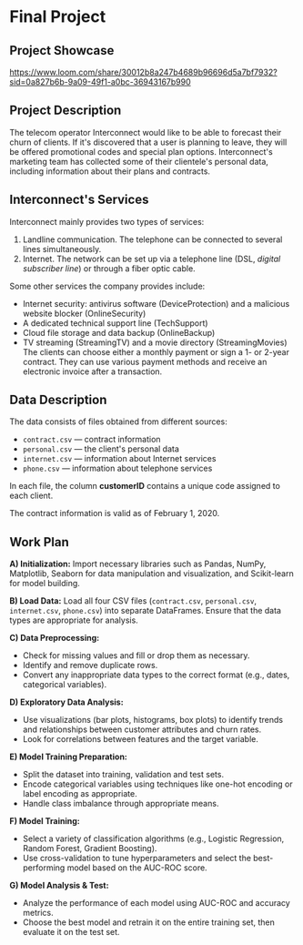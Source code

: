 # Final Project

## Project Showcase
https://www.loom.com/share/30012b8a247b4689b96696d5a7bf7932?sid=0a827b6b-9a09-49f1-a0bc-36943167b990

## Project Description
The telecom operator Interconnect would like to be able to forecast their churn of clients. If it's discovered that a user is planning to leave, they will be offered promotional codes and special plan options. Interconnect's marketing team has collected some of their clientele's personal data, including information about their plans and contracts.

## Interconnect's Services
Interconnect mainly provides two types of services:
1) Landline communication. The telephone can be connected to several lines simultaneously.
2) Internet. The network can be set up via a telephone line (DSL, _digital subscriber line_) or through a fiber optic cable.

Some other services the company provides include:
- Internet security: antivirus software (DeviceProtection) and a malicious website blocker (OnlineSecurity)
- A dedicated technical support line (TechSupport)
- Cloud file storage and data backup (OnlineBackup)
- TV streaming (StreamingTV) and a movie directory (StreamingMovies)
The clients can choose either a monthly payment or sign a 1- or 2-year contract. They can use various payment methods and receive an electronic invoice after a transaction.

## Data Description
The data consists of files obtained from different sources:
- `contract.csv` — contract information
- `personal.csv` — the client's personal data
- `internet.csv` — information about Internet services
- `phone.csv` — information about telephone services

In each file, the column **customerID** contains a unique code assigned to each client.

The contract information is valid as of February 1, 2020.

## Work Plan
**A) Initialization:** Import necessary libraries such as Pandas, NumPy, Matplotlib, Seaborn for data manipulation and visualization, and Scikit-learn for model building.

**B) Load Data:** Load all four CSV files (`contract.csv`, `personal.csv`, `internet.csv`, `phone.csv`) into separate DataFrames. Ensure that the data types are appropriate for analysis.

**C) Data Preprocessing:**
- Check for missing values and fill or drop them as necessary.
- Identify and remove duplicate rows.
- Convert any inappropriate data types to the correct format (e.g., dates, categorical variables).

**D) Exploratory Data Analysis:**
- Use visualizations (bar plots, histograms, box plots) to identify trends and relationships between customer attributes and churn rates.
- Look for correlations between features and the target variable.

**E) Model Training Preparation:**
- Split the dataset into training, validation and test sets.
- Encode categorical variables using techniques like one-hot encoding or label encoding as appropriate.
- Handle class imbalance through appropriate means.

**F) Model Training:**
- Select a variety of classification algorithms (e.g., Logistic Regression, Random Forest, Gradient Boosting).
- Use cross-validation to tune hyperparameters and select the best-performing model based on the AUC-ROC score.

**G) Model Analysis & Test:**
- Analyze the performance of each model using AUC-ROC and accuracy metrics.
- Choose the best model and retrain it on the entire training set, then evaluate it on the test set.
